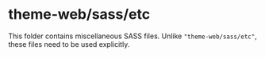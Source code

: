 # theme-web/sass/etc

This folder contains miscellaneous SASS files. Unlike `"theme-web/sass/etc"`, these files
need to be used explicitly.
